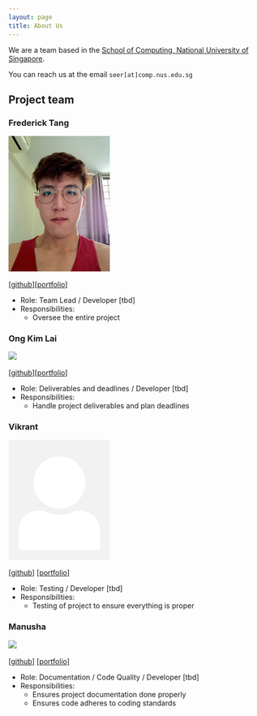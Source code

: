 ```yaml
---
layout: page
title: About Us
---
```


We are a team based in the [School of Computing, National University of Singapore](http://www.comp.nus.edu.sg).

You can reach us at the email `seer[at]comp.nus.edu.sg`

## Project team

### Frederick Tang

<img src="images/fredtwt.png" width="200px">

[[github](https://github.com/fredtwt)][[portfolio](team/fredtwt.md)]

* Role: Team Lead / Developer [tbd]
* Responsibilities:
  * Oversee the entire project

### Ong Kim Lai

<img src="images/ongkimlai.png" width="200px">

[[github](http://github.com/ongkimlai)][[portfolio](team/ongkimlai.md)]

* Role: Deliverables and deadlines / Developer [tbd]
* Responsibilities:
  * Handle project deliverables and plan deadlines

### Vikrant

<img src="images/viki0526.png" width="200px">

[[github](http://github.com/viki0526)] [[portfolio](team/viki0526.md)]

* Role: Testing / Developer [tbd]
* Responsibilities:
  * Testing of project to ensure everything is proper

### Manusha

<img src="images/johndoe.png" width="200px">

[[github](http://github.com/manu2002g)]
[[portfolio](team/manu2002g.md)]

* Role: Documentation / Code Quality / Developer [tbd]
* Responsibilities:
  * Ensures project documentation done properly
  * Ensures code adheres to coding standards
